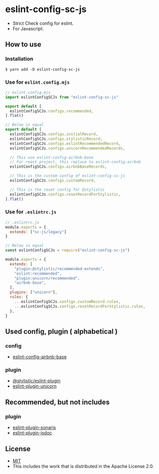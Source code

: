 # eslint-config-sc-js
- Strict Check config for eslint.
- For Javascript.

## How to use
### Installation

```shell
$ yarn add -D eslint-config-sc-js
```

### Use for `eslint.config.mjs`

```javascript
// eslint.config.mjs
import eslintConfigSCJs from "eslint-config-sc-js"

export default [
  eslintConfigSCJs.configs.recommended,
].flat()

// Below is equal
export default [
  eslintConfigSCJs.configs.initialRecord,
  eslintConfigSCJs.configs.stylisticRecord,
  eslintConfigSCJs.configs.eslintRecommendedRecord,
  eslintConfigSCJs.configs.unicornRecommendedRecords,

  // This use eslint-config-airbnb-base
  // For react project, this replace to eslint-config-airbnb
  eslintConfigSCJs.configs.airbnbBaseRecords,

  // This is the custom config of eslint-config-sc-js
  eslintConfigSCJs.configs.customRecord,

  // This is the reset config for @stylistic
  eslintConfigSCJs.configs.resetRecordForStylistic,
].flat()
```

### Use for `.eslintrc.js`

```javascript
// .eslintrc.js
module.exports = {
  extends: ["sc-js/legacy"]
}

// Below is equal
const eslintConfigSCJs = require("eslint-config-sc-js")

module.exports = {
  extends: [
    "plugin:@stylistic/recommended-extends",
    "eslint:recommended",
    "plugin:unicorn/recommended",
    "airbnb-base",
  ],
  plugins: ["unicorn"],
  rules: {
    ...eslintConfigSCJs.configs.customRecord.rules,
    ...eslintConfigSCJs.configs.resetRecordForStylistic.rules,
  },
}
```

## Used config, plugin ( alphabetical )
### config
- [eslint-config-airbnb-base](https://www.npmjs.com/package/eslint-config-airbnb-base)

### plugin
- [@stylistic/eslint-plugin](https://www.npmjs.com/package/@stylistic/eslint-plugin)
- [eslint-plugin-unicorn](https://www.npmjs.com/package/eslint-plugin-unicorn)

## Recommended, but not includes
### plugin
- [eslint-plugin-sonarjs](https://www.npmjs.com/package/eslint-plugin-sonarjs)
- [eslint-plugin-jsdoc](https://www.npmjs.com/package/eslint-plugin-jsdoc)

## License
- [MIT](LICENSE)
- This includes the work that is distributed in the Apache License 2.0.

